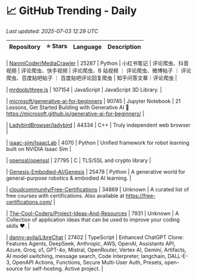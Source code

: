# 📈 GitHub Trending - Daily

_Last updated: 2025-07-03 12:29 UTC_

| Repository | ⭐ Stars | Language | Description |
|------------|--------:|----------|-------------|

| [NanmiCoder/MediaCrawler](https://github.com/NanmiCoder/MediaCrawler) | 25287 | Python | 小红书笔记 | 评论爬虫、抖音视频 | 评论爬虫、快手视频 | 评论爬虫、B 站视频 ｜ 评论爬虫、微博帖子 ｜ 评论爬虫、百度贴吧帖子 ｜ 百度贴吧评论回复爬虫 | 知乎问答文章｜评论爬虫 |

| [mrdoob/three.js](https://github.com/mrdoob/three.js) | 107154 | JavaScript | JavaScript 3D Library. |

| [microsoft/generative-ai-for-beginners](https://github.com/microsoft/generative-ai-for-beginners) | 90745 | Jupyter Notebook | 21 Lessons, Get Started Building with Generative AI 🔗 https://microsoft.github.io/generative-ai-for-beginners/ |

| [LadybirdBrowser/ladybird](https://github.com/LadybirdBrowser/ladybird) | 44334 | C++ | Truly independent web browser |

| [isaac-sim/IsaacLab](https://github.com/isaac-sim/IsaacLab) | 4070 | Python | Unified framework for robot learning built on NVIDIA Isaac Sim |

| [openssl/openssl](https://github.com/openssl/openssl) | 27795 | C | TLS/SSL and crypto library |

| [Genesis-Embodied-AI/Genesis](https://github.com/Genesis-Embodied-AI/Genesis) | 25478 | Python | A generative world for general-purpose robotics & embodied AI learning. |

| [cloudcommunity/Free-Certifications](https://github.com/cloudcommunity/Free-Certifications) | 34869 | Unknown | A curated list of free courses with certifications. Also available at https://free-certifications.com/ |

| [The-Cool-Coders/Project-Ideas-And-Resources](https://github.com/The-Cool-Coders/Project-Ideas-And-Resources) | 7931 | Unknown | A Collection of application ideas that can be used to improve your coding skills ❤. |

| [danny-avila/LibreChat](https://github.com/danny-avila/LibreChat) | 27402 | TypeScript | Enhanced ChatGPT Clone: Features Agents, DeepSeek, Anthropic, AWS, OpenAI, Assistants API, Azure, Groq, o1, GPT-4o, Mistral, OpenRouter, Vertex AI, Gemini, Artifacts, AI model switching, message search, Code Interpreter, langchain, DALL-E-3, OpenAPI Actions, Functions, Secure Multi-User Auth, Presets, open-source for self-hosting. Active project. |
